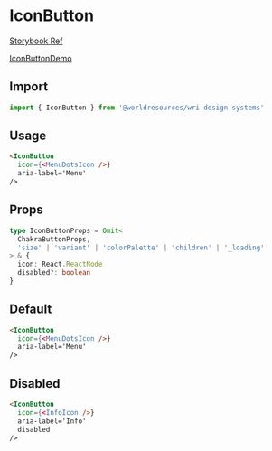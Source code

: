 # IconButton

[Storybook Ref](https://wri.github.io/wri-design-systems/?path=/docs/buttons-icon-button--docs)

[IconButtonDemo](https://github.com/wri/wri-design-systems/blob/main/src/components/Buttons/IconButton/IconButtonDemo.tsx)

## Import

```js
import { IconButton } from '@worldresources/wri-design-systems'
```

## Usage

```html
<IconButton
  icon={<MenuDotsIcon />}
  aria-label='Menu'
/>
```

## Props

```ts
type IconButtonProps = Omit<
  ChakraButtonProps,
  'size' | 'variant' | 'colorPalette' | 'children' | '_loading'
> & {
  icon: React.ReactNode
  disabled?: boolean
}
```

## Default

```html
<IconButton
  icon={<MenuDotsIcon />}
  aria-label='Menu'
/>
```

## Disabled

```html
<IconButton
  icon={<InfoIcon />}
  aria-label='Info'
  disabled
/>
```
